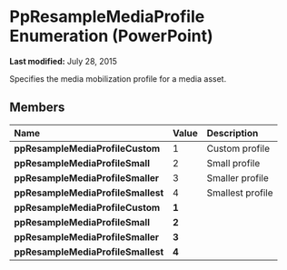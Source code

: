 
# PpResampleMediaProfile Enumeration (PowerPoint)

 **Last modified:** July 28, 2015

Specifies the media mobilization profile for a media asset.

## Members



|**Name**|**Value**|**Description**|
|:-----|:-----|:-----|
| **ppResampleMediaProfileCustom**|1|Custom profile|
| **ppResampleMediaProfileSmall**|2|Small profile|
| **ppResampleMediaProfileSmaller**|3|Smaller profile|
| **ppResampleMediaProfileSmallest**|4|Smallest profile|
| **ppResampleMediaProfileCustom**| **1**||
| **ppResampleMediaProfileSmall**| **2**||
| **ppResampleMediaProfileSmaller**| **3**||
| **ppResampleMediaProfileSmallest**| **4**||
